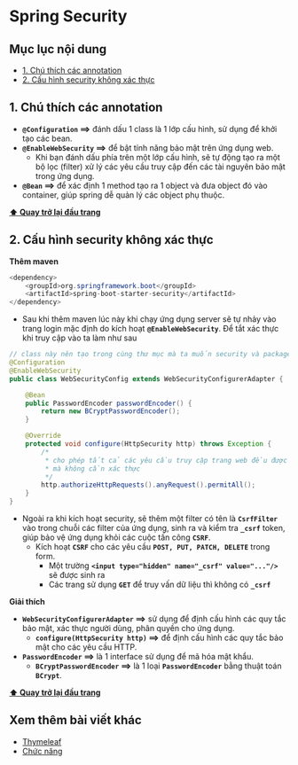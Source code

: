 # Spring Security

## Mục lục nội dung

- [1. Chú thích các annotation](#1-chú-thích-các-annotation)
- [2. Cấu hình security không xác thực](#2-cấu-hình-security-không-xác-thực)

## 1. Chú thích các annotation

- **`@Configuration` ==>** đánh dấu 1 class là 1 lớp cấu hình, sử dụng để khởi tạo các bean.
- **`@EnableWebSecurity` ==>** để bật tính năng bảo mật trên ứng dụng web. 
    - Khi bạn đánh dấu phía trên một lớp cấu hình, sẽ tự động tạo ra một bộ lọc (filter) xử lý các yêu cầu truy cập đến các tài nguyên bảo mật trong ứng dụng.
- **`@Bean` ==>** để xác định 1 method tạo ra 1 object và đưa object đó vào container, giúp spring dễ quản lý các object phụ thuộc.

**[⬆ Quay trở lại đầu trang](#mục-lục-nội-dung)**

## 2. Cấu hình security không xác thực

**Thêm maven**

```java
<dependency>
    <groupId>org.springframework.boot</groupId>
    <artifactId>spring-boot-starter-security</artifactId>
</dependency>
```

- Sau khi thêm maven lúc này khi chạy ứng dụng server sẽ tự nhảy vào trang login mặc định do kích hoạt **`@EnableWebSecurity`**. Để tắt xác thực khi truy cập vào ta làm như sau

```java
// class này nên tạo trong cùng thư mục mà ta muốn security và package riêng
@Configuration
@EnableWebSecurity
public class WebSecurityConfig extends WebSecurityConfigurerAdapter {

    @Bean
    public PasswordEncoder passwordEncoder() {
        return new BCryptPasswordEncoder();
    }

    @Override
    protected void configure(HttpSecurity http) throws Exception {
        /*
         * cho phép tất cả các yêu cầu truy cập trang web đều được phép 
         * mà không cần xác thực
         */
        http.authorizeHttpRequests().anyRequest().permitAll();
    }
}
```

- Ngoài ra khi kích hoạt security, sẽ thêm một filter có tên là **`CsrfFilter`** vào trong chuỗi các filter của ứng dụng, sinh ra và kiểm tra **`_csrf`** token, giúp bảo vệ ứng dụng khỏi các cuộc tấn công **`CSRF`**.
    - Kích hoạt **`CSRF`** cho các yêu cầu **`POST, PUT, PATCH, DELETE`** trong form.
        - Một trường **`<input type="hidden" name="_csrf" value="..."/>`** sẽ được sinh ra
        - Các trang sử dụng **`GET`** để truy vấn dữ liệu thì không có **`_csrf`**

**Giải thích**

- **`WebSecurityConfigurerAdapter` ==>** sử dụng để định cấu hình các quy tắc bảo mật, xác thực người dùng, phân quyền cho ứng dụng.
    - **`configure(HttpSecurity http)` ==>** để định cấu hình các quy tắc bảo mật cho các yêu cầu HTTP.
- **`PasswordEncoder` ==>** là 1 interface sử dụng để mã hóa mật khẩu.
    - **`BCryptPasswordEncoder` ==>** là 1 loại **`PasswordEncoder`** bằng thuật toán **`BCrypt`**.       

**[⬆ Quay trở lại đầu trang](#mục-lục-nội-dung)**

## Xem thêm bài viết khác

- [Thymeleaf](Day009.md) 
- [Chức năng](Day011.md) 







